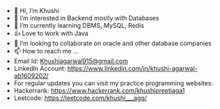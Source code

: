 - 👋 Hi, I’m Khushi
- 👀 I’m interested in Backend mostly with Databases
- 🌱 I’m currently learning DBMS, MySQL, Redis
- 👍 Love to work with Java
- 💞️ I’m looking to collaborate on oracle and other database companies
- 📫 How to reach me ...
- Email Id: Khushiagarwal915@gmail.com
- Linkedln Account: https://www.linkedin.com/in/khushi-agarwal-ab1609202/
- For regular updates you can visit my practice programming websites:
- Hackerrank: https://www.hackerrank.com/khushipreetiaga1
- Leetcode: https://leetcode.com/khushi___agg/
<!---
khushi-2002/khushi-2002 is a ✨ special ✨ repository because its `README.md` (this file) appears on your GitHub profile.
You can click the Preview link to take a look at your changes.
--->
